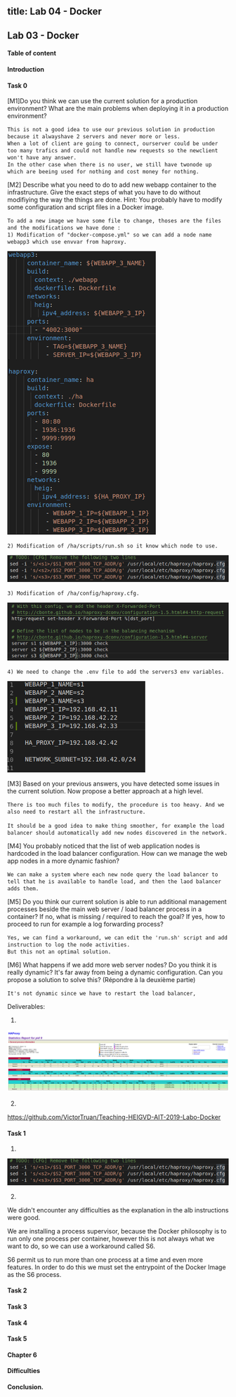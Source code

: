 title: Lab 04 - Docker
---

## Lab 03 - Docker

#### Table of content

#### Introduction

#### Task 0
[M1]Do you think we can use the current solution for a production environment? What are the main problems when deploying it in a production environment?
``` 
This is not a good idea to use our previous solution in production because it alwayshave 2 servers and never more or less.
When a lot of client are going to connect, ourserver could be under too many trafics and could not handle new requests so the newclient won't have any answer.
In the other case when there is no user, we still have twonode up which are beeing used for nothing and cost money for nothing.
```
[M2] Describe what you need to do to add new webapp container to the infrastructure. Give the exact steps of what you have to do without modifiying the way the things are done. Hint: You probably have to modify some configuration and script files in a Docker image.

```
To add a new image we have some file to change, thoses are the files and the modifications we have done :
1) Modification of "docker-compose.yml" so we can add a node name webapp3 which use envvar from haproxy.
```
![](img/AIT_Labo04_Image01.png)

```
2) Modification of /ha/scripts/run.sh so it know which node to use.
```
![](img/AIT_Labo04_Image02.png)

```
3) Modification of /ha/config/haproxy.cfg.
```
![](img/AIT_Labo04_Image03.png)

```
4) We need to change the .env file to add the servers3 env variables.
```
![](img/AIT_Labo04_Image04.png)

[M3] Based on your previous answers, you have detected some issues in the current solution. Now propose a better approach at a high level.
```
There is too much files to modify, the procedure is too heavy. And we also need to restart all the infrastructure.

It should be a good idea to make thing smoother, for example the load balancer should automatically add new nodes discovered in the network.
```

[M4] You probably noticed that the list of web application nodes is hardcoded in the load balancer configuration. How can we manage the web app nodes in a more dynamic fashion?
```
We can make a system where each new node query the load balancer to tell that he is available to handle load, and then the laod balancer adds them.
```

[M5] Do you think our current solution is able to run additional management processes beside the main web server / load balancer process in a container? If no, what is missing / required to reach the goal? If yes, how to proceed to run for example a log forwarding process?
```
Yes, we can find a workaround, we can edit the 'run.sh' script and add instruction to log the node activities.
But this not an optimal solution.
```

[M6] What happens if we add more web server nodes? Do you think it is really dynamic? It's far away from being a dynamic configuration. Can you propose a solution to solve this?
(Répondre à la deuxième partie)
```
It's not dynamic since we have to restart the load balancer,
```

Deliverables:

1)
![](img/AIT_Labo04_Image05.png)

2)
https://github.com/VictorTruan/Teaching-HEIGVD-AIT-2019-Labo-Docker

#### Task 1

1) 
![](img/AIT_Labo04_Image02.png)

2)
We didn't encounter any difficulties as the explanation in the alb instructions were good.

We are installing a process supervisor, because the Docker philosophy is to run only one process per container, however this is not always what we want to do, so we can use a workaround called S6.

S6 permit us to run more than one process at a time and even more features. In order to do this we must set the entrypoint of the Docker Image as the S6 process.

#### Task 2

#### Task 3

#### Task 4

#### Task 5

#### Chapter 6


#### Difficulties


#### Conclusion.
